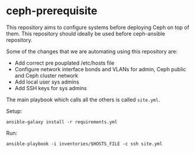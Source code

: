 # ceph-prerequisite

This repository aims to configure systems before deploying Ceph on top of them. This repository should ideally be used before ceph-ansible repository. 

Some of the changes that we are automating using this repository are:

* Add correct pre pouplated /etc/hosts file
* Configure network interface bonds and VLANs for admin, Ceph public and Ceph cluster network
* Add local user sys admins
* Add SSH keys for sys admins

The main playbook which calls all the others is called `site.yml`.

Setup:

    ansible-galaxy install -r requirements.yml

Run:

    ansible-playbook -i inventories/$HOSTS_FILE -c ssh site.yml
